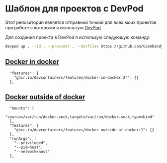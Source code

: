 # Шаблон для проектов с DevPod

Этот репозиторий является отправной точкой для всех моих проектов при работе с которыми я использую [DevPod](https://devpod.sh/)

Для создания проекта в DevPod я использую следующую команду:
```bash
devpod up . --id . --provider . --dotfiles https://github.com/CosmDandy/dotfiles-devpod.git
```

## [Docker in docker](https://github.com/devcontainers/features/tree/main/src/docker-in-docker)

```
  "features": {
    "ghcr.io/devcontainers/features/docker-in-docker:2"": {}
  },
```

## [Docker outside of docker](https://github.com/devcontainers/features/tree/main/src/docker-outside-of-docker)

```
  "mounts": [
    "source=/var/run/docker.sock,target=/var/run/docker.sock,type=bind"
  ],
  "features": {
    "ghcr.io/devcontainers/features/docker-outside-of-docker:1": {}
  },
  "runArgs": [
    "--privileged",
    "--pid=host",
    "--network=host"
  ],
```
